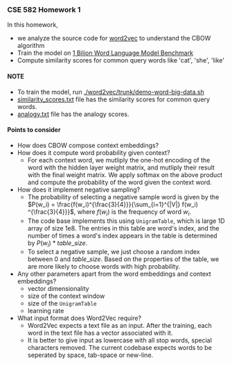 ### CSE 582 Homework 1

In this homework, 
* we analyze the source code for [word2vec](https://code.google.com/archive/p/word2vec/) to understand the CBOW algorithm
* Train the model on [1 Bilion Word Language Model Benchmark](https://www.statmt.org/lm-benchmark/)
* Compute similarity scores for common query words like 'cat', 'she', 'like'


#### NOTE 

* To train the model, run [./word2vec/trunk/demo-word-big-data.sh](./word2vec/trunk/demo-word-big-data.sh)
* [similarity_scores.txt](./similarity_scores.txt) file has the similarity scores for common query words.
* [analogy.txt](./analogy.txt) file has the analogy scores.



#### Points to consider 

* How does CBOW compose context embeddings?  
* How does it compute word probability given context?    
    - For each context word, we mutliply the one-hot encoding of the word with the hidden layer weight matrix, and mutliply their result with the final weight matrix. We apply softmax on the above product and compute the probability of the word given the context word. 
* How does it implement negative sampling?
    - The probability of selecting a negative sample word is given by the   
    $P(w_i) = \frac{f(w_i)^{\frac{3}{4}}}{\sum_{i=1}^{|V|} f(w_i) ^{\frac{3}{4}}}$, where $f(w_i)$ is the frequency of word $w_i$.  
    -  The code base implements this using `UnigramTable`, which is large 1D array of size 1e8. The entries in this table are word's index, and the number of times a word's index appears in the table is determined by $P(w_i) * table\_size$.
    - To select a negative sample, we just choose a random index between 0 and $table\_size$. Based on the properties of the table, we are more likely to choose words with high probability. 
* Any other parameters apart from the word embeddings and context
embeddings?
    - vector dimensionality
    - size of the context window
    - size of the `UnigramTable` 
    - learning rate
* What input format does Word2Vec require?
    - Word2Vec expects a text file as an input. After the training, each word in the text file has a vector associated with it. 
    - It is better to give input as lowercase with all stop words, special characters removed. The current codebase expects words to be seperated by space, tab-space or new-line.
